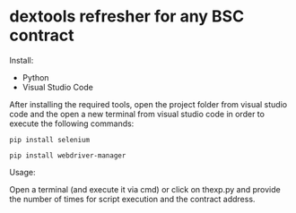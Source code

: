 # dextools refresher for any BSC contract

Install:

- Python
- Visual Studio Code

After installing the required tools, open the project folder from visual studio code and the open a new terminal from visual studio code in order to execute the following commands:

``
pip install selenium
``

``
pip install webdriver-manager
``

Usage:

Open a terminal (and execute it via cmd) or click on thexp.py and provide the number of times for script execution and the contract address.
